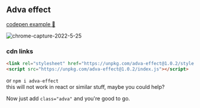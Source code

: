 ## Adva effect

[codepen example :link:](https://codepen.io/yishay666/pen/oNERKEM)

![chrome-capture-2022-5-25](https://user-images.githubusercontent.com/50710472/175789748-8e1009b8-b5d2-4a49-8771-4f4a03e12e25.gif)


### cdn links
```html
<link rel="stylesheet" href="https://unpkg.com/adva-effect@1.0.2/style.css" />
<script src="https://unpkg.com/adva-effect@1.0.2/index.js"></script>
```

or `npm i adva-effect`<br/>
this will not work in react or similar stuff, maybe you could help?

Now just add `class="adva"` and you're good to go.
